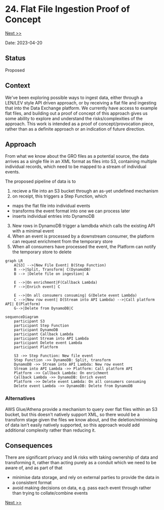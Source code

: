 # 24. Flat File Ingestion Proof of Concept

[Next >>](9999-end.md)

Date: 2023-04-20

## Status

Proposed

## Context

We've been exploring possible ways to ingest data, either through a LEN/LEV style API driven approach, or by receiving
a flat file and ingesting that into the Data Exchange platform. 
We currently have access to example flat files, and building out a proof of concept of this approach gives us some ability
to explore and understand the risks/complexities of the approach. 
This work is intended as a proof of concept/provocation piece, rather than as a definite approach or an indication of
future direction.

## Approach

From what we know about the GRO files as a potential source, the data arrives as a single file in an XML format as files into S3, containing multiple individual records, which need to be mapped to a stream of individual events.

The proposed pipeline of data is to
1. recieve a file into an S3 bucket through an as-yet undefined mechanism
2. on receipt, this triggers a Step Function, which
  - maps the flat file into individual events
  - transforms the event format into one we can process later
  - inserts individual entries into DynamoDB
3. New rows in DynamoDB trigger a lamdbda which calls the existing API with a minimal event
4. When an event is processed by a downstream consumer, the platform can request enrichment from the temporary store
5. When all consumers have processed the event, the Platform can notify the temporary store to delete

```mermaid
graph LR
    A[S3] -->|New File Event| B(Step Function)
    B -->|Split, Transform| C(DynamoDB)
    B --> |Delete file on ingestion| A
    
    E -->|On enrichment|F(Callback Lambda)
    F -->|Enrich event| C
    
    E -->|On all consumers consuming| G(Delete event Lambda)
    C -->|New row event| D(Stream into API Lambda) -->|Call platform API| E(Platform)
    G-->|Delete from DynamoDB|C
```


```mermaid
sequenceDiagram
    participant S3
    participant Step Function
    participant DynamoDB
    participant Callback Lambda
    participant Stream into API Lambda
    participant Delete event Lambda
    participant Platform

    S3 ->> Step Function: New file event
    Step Function ->> DynamoDB: Split, transform
    DynamoDB ->> Stream into API Lambda: New row event
    Stream into API Lambda ->> Platform: Call platform API
    Platform ->> Callback Lambda: On enrichment
    Callback Lambda ->> DynamoDB: Enrich event
    Platform ->> Delete event Lambda: On all consumers consuming
    Delete event Lambda ->> DynamoDB: Delete from DynamoDB
```

### Alternatives
AWS Glue/Athena provide a mechanism to query over flat files within an S3 bucket, but this doesn't natively support XML, so there would be a transform stage given the files we know about, and the deletion/minimising of data isn't easily natively supported, so this approach would add additional complexity rather than reducing it.

## Consequences

There are significant privacy and IA risks with taking ownership of data and transforming it, rather than acting purely as a conduit which we need to be aware of, and as part of that
- minimise data storage, and rely on external parties to provide the data in a consistent format
- avoid making decisions on data, e.g. pass each event through rather than trying to collate/combine events

[Next >>](9999-end.md)
